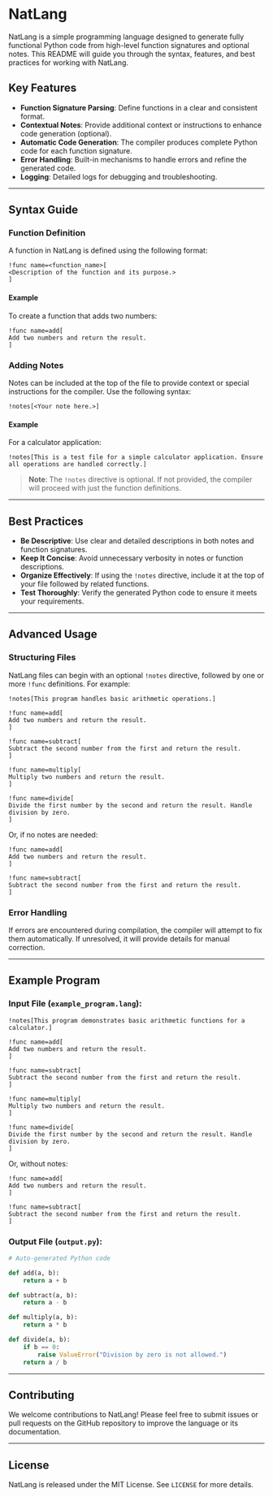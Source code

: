
# NatLang

NatLang is a simple programming language designed to generate fully functional Python code from high-level function signatures and optional notes. This README will guide you through the syntax, features, and best practices for working with NatLang.

## Key Features

- **Function Signature Parsing**: Define functions in a clear and consistent format.
- **Contextual Notes**: Provide additional context or instructions to enhance code generation (optional).
- **Automatic Code Generation**: The compiler produces complete Python code for each function signature.
- **Error Handling**: Built-in mechanisms to handle errors and refine the generated code.
- **Logging**: Detailed logs for debugging and troubleshooting.

---

## Syntax Guide

### Function Definition

A function in NatLang is defined using the following format:

```
!func name=<function_name>[
<Description of the function and its purpose.>
]
```

#### Example

To create a function that adds two numbers:

```
!func name=add[
Add two numbers and return the result.
]
```

### Adding Notes

Notes can be included at the top of the file to provide context or special instructions for the compiler. Use the following syntax:

```
!notes[<Your note here.>]
```

#### Example

For a calculator application:

```
!notes[This is a test file for a simple calculator application. Ensure all operations are handled correctly.]
```

> **Note**: The `!notes` directive is optional. If not provided, the compiler will proceed with just the function definitions.

---

## Best Practices

- **Be Descriptive**: Use clear and detailed descriptions in both notes and function signatures.
- **Keep It Concise**: Avoid unnecessary verbosity in notes or function descriptions.
- **Organize Effectively**: If using the `!notes` directive, include it at the top of your file followed by related functions.
- **Test Thoroughly**: Verify the generated Python code to ensure it meets your requirements.

---

## Advanced Usage

### Structuring Files

NatLang files can begin with an optional `!notes` directive, followed by one or more `!func` definitions. For example:

```
!notes[This program handles basic arithmetic operations.]

!func name=add[
Add two numbers and return the result.
]

!func name=subtract[
Subtract the second number from the first and return the result.
]

!func name=multiply[
Multiply two numbers and return the result.
]

!func name=divide[
Divide the first number by the second and return the result. Handle division by zero.
]
```

Or, if no notes are needed:

```
!func name=add[
Add two numbers and return the result.
]

!func name=subtract[
Subtract the second number from the first and return the result.
]
```

### Error Handling

If errors are encountered during compilation, the compiler will attempt to fix them automatically. If unresolved, it will provide details for manual correction.

---

## Example Program

### Input File (`example_program.lang`):

```
!notes[This program demonstrates basic arithmetic functions for a calculator.]

!func name=add[
Add two numbers and return the result.
]

!func name=subtract[
Subtract the second number from the first and return the result.
]

!func name=multiply[
Multiply two numbers and return the result.
]

!func name=divide[
Divide the first number by the second and return the result. Handle division by zero.
]
```

Or, without notes:

```
!func name=add[
Add two numbers and return the result.
]

!func name=subtract[
Subtract the second number from the first and return the result.
]
```

### Output File (`output.py`):

```python
# Auto-generated Python code

def add(a, b):
    return a + b

def subtract(a, b):
    return a - b

def multiply(a, b):
    return a * b

def divide(a, b):
    if b == 0:
        raise ValueError("Division by zero is not allowed.")
    return a / b
```

---

## Contributing

We welcome contributions to NatLang! Please feel free to submit issues or pull requests on the GitHub repository to improve the language or its documentation.

---

## License

NatLang is released under the MIT License. See `LICENSE` for more details.


